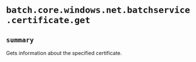 # `batch.core.windows.net.batchservice.certificate.get`

## `summary`
Gets information about the specified certificate.


